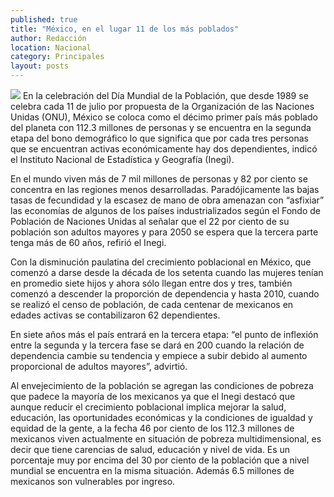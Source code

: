 ```yaml
---
published: true
title: "México, en el lugar 11 de los más poblados"
author: Redacción
location: Nacional
category: Principales
layout: posts
---
```


![](http://i.imgur.com/nu5uQypm.jpg)
En la celebración del Día Mundial de la Población, que desde 1989 se celebra cada 11 de julio por propuesta de la Organización de las Naciones Unidas (ONU), México se coloca como el décimo primer país más poblado del planeta con 112.3 millones de personas y se encuentra en la segunda etapa del bono demográfico lo que significa que por cada tres personas que se encuentran activas económicamente hay dos dependientes, indicó el Instituto Nacional de Estadística y Geografía (Inegi).

En el mundo viven más de 7 mil millones de personas y 82 por ciento se concentra en las regiones menos desarrolladas. Paradójicamente las bajas tasas de fecundidad y la escasez de mano de obra amenazan con “asfixiar” las economías de algunos de los países industrializados según el Fondo de Población de Naciones Unidas al señalar que el 22 por ciento de su población son adultos mayores y para 2050 se espera que la tercera parte tenga más de 60 años, refirió el Inegi.

Con la disminución paulatina del crecimiento poblacional en México, que comenzó a darse desde la década de los setenta cuando las mujeres tenían en promedio siete hijos y ahora sólo llegan entre dos y tres, también comenzó a descender la proporción de dependencia y hasta 2010, cuando se realizó el censo de población, de cada centenar de mexicanos en edades activas se contabilizaron 62 dependientes.

En siete años más el país entrará en la tercera etapa: “el punto de inflexión entre la segunda y la tercera fase se dará en 200 cuando la relación de dependencia cambie su tendencia y empiece a subir debido al aumento proporcional de adultos mayores”, advirtió.

Al envejecimiento de la población se agregan las condiciones de pobreza que padece la mayoría de los mexicanos ya que el Inegi destacó que aunque reducir el crecimiento poblacional implica mejorar la salud, educación, las oportunidades económicas y la condiciones de igualdad y equidad de la gente, a la fecha 46 por ciento de los 112.3 millones de mexicanos viven actualmente en situación de pobreza multidimensional, es decir que tiene carencias de salud, educación y nivel de vida. Es un porcentaje muy por encima del 30 por ciento de la población que a nivel mundial se encuentra en la misma situación. Además 6.5 millones de mexicanos son vulnerables por ingreso.
